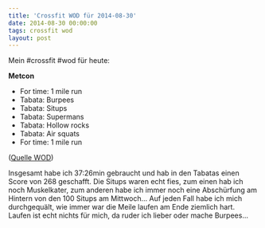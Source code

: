 ```yaml
---
title: 'Crossfit WOD für 2014-08-30'
date: 2014-08-30 00:00:00 
tags: crossfit wod
layout: post
---
```

Mein #crossfit #wod für heute:

**Metcon**

* For time: 1 mile run
* Tabata: Burpees
* Tabata: Situps
* Tabata: Supermans
* Tabata: Hollow rocks
* Tabata: Air squats
* For time: 1 mile run

([Quelle WOD][0])

Insgesamt habe ich 37:26min gebraucht und hab in den Tabatas einen Score von 268 geschafft. Die Situps waren echt fies, zum einen hab ich noch Muskelkater, zum anderen habe ich immer noch eine Abschürfung am Hintern von den 100 Situps am Mittwoch... Auf jeden Fall habe ich mich durchgequält, wie immer war die Meile laufen am Ende ziemlich hart. Laufen ist echt nichts für mich, da ruder ich lieber oder mache Burpees...

[0]: http://www.crossfithh.de/workouts--news/workout-saturday27

